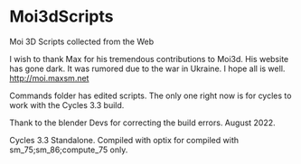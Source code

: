 # Moi3dScripts
Moi 3D Scripts collected from the Web

I wish to thank Max for his tremendous contributions to Moi3d. His website has gone dark. It was rumored due to the war in Ukraine. I hope all is well. http://moi.maxsm.net

Commands folder has edited scripts. The only one right now is for cycles to work with the Cycles 3.3 build.

Thank to the blender Devs for correcting the build errors. August 2022.

Cycles 3.3 Standalone. Compiled with optix for compiled with sm_75;sm_86;compute_75 only.
